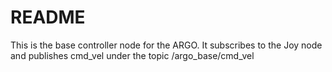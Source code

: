 README
======

This is the base controller node for the ARGO. It subscribes to the Joy node and publishes cmd_vel under the topic /argo_base/cmd_vel
